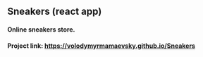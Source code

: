 ## Sneakers (react app)

#### Online sneakers store.

#### Project link: https://volodymyrmamaevsky.github.io/Sneakers
